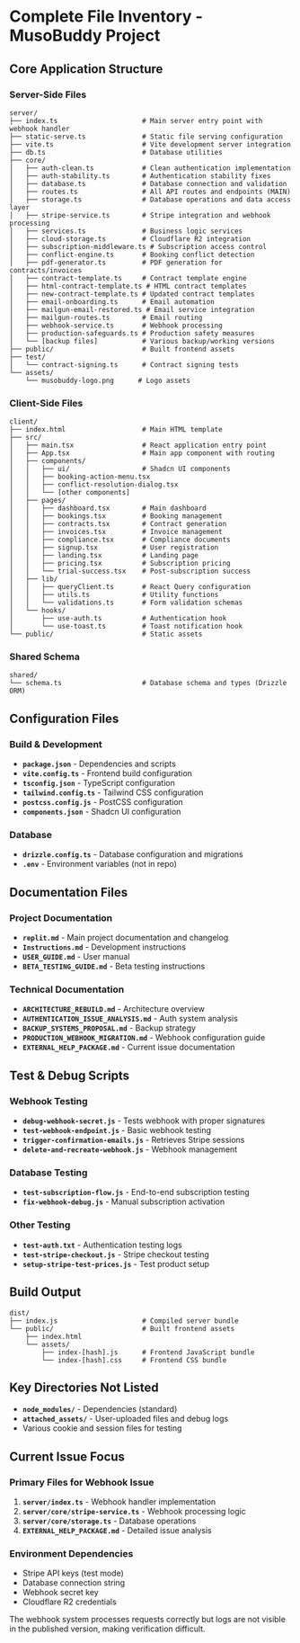 # Complete File Inventory - MusoBuddy Project

## Core Application Structure

### Server-Side Files
```
server/
├── index.ts                     # Main server entry point with webhook handler
├── static-serve.ts              # Static file serving configuration
├── vite.ts                      # Vite development server integration
├── db.ts                        # Database utilities
├── core/
│   ├── auth-clean.ts            # Clean authentication implementation
│   ├── auth-stability.ts        # Authentication stability fixes
│   ├── database.ts              # Database connection and validation
│   ├── routes.ts                # All API routes and endpoints (MAIN)
│   ├── storage.ts               # Database operations and data access layer
│   ├── stripe-service.ts        # Stripe integration and webhook processing
│   ├── services.ts              # Business logic services
│   ├── cloud-storage.ts         # Cloudflare R2 integration
│   ├── subscription-middleware.ts # Subscription access control
│   ├── conflict-engine.ts       # Booking conflict detection
│   ├── pdf-generator.ts         # PDF generation for contracts/invoices
│   ├── contract-template.ts     # Contract template engine
│   ├── html-contract-template.ts # HTML contract templates
│   ├── new-contract-template.ts # Updated contract templates
│   ├── email-onboarding.ts      # Email automation
│   ├── mailgun-email-restored.ts # Email service integration
│   ├── mailgun-routes.ts        # Email routing
│   ├── webhook-service.ts       # Webhook processing
│   ├── production-safeguards.ts # Production safety measures
│   └── [backup files]           # Various backup/working versions
├── public/                      # Built frontend assets
├── test/
│   └── contract-signing.ts      # Contract signing tests
└── assets/
    └── musobuddy-logo.png      # Logo assets
```

### Client-Side Files
```
client/
├── index.html                   # Main HTML template
├── src/
│   ├── main.tsx                 # React application entry point
│   ├── App.tsx                  # Main app component with routing
│   ├── components/
│   │   ├── ui/                  # Shadcn UI components
│   │   ├── booking-action-menu.tsx
│   │   ├── conflict-resolution-dialog.tsx
│   │   └── [other components]
│   ├── pages/
│   │   ├── dashboard.tsx        # Main dashboard
│   │   ├── bookings.tsx         # Booking management
│   │   ├── contracts.tsx        # Contract generation
│   │   ├── invoices.tsx         # Invoice management
│   │   ├── compliance.tsx       # Compliance documents
│   │   ├── signup.tsx           # User registration
│   │   ├── landing.tsx          # Landing page
│   │   ├── pricing.tsx          # Subscription pricing
│   │   └── trial-success.tsx    # Post-subscription success
│   ├── lib/
│   │   ├── queryClient.ts       # React Query configuration
│   │   ├── utils.ts             # Utility functions
│   │   └── validations.ts       # Form validation schemas
│   └── hooks/
│       ├── use-auth.ts          # Authentication hook
│       └── use-toast.ts         # Toast notification hook
└── public/                      # Static assets
```

### Shared Schema
```
shared/
└── schema.ts                    # Database schema and types (Drizzle ORM)
```

## Configuration Files

### Build & Development
- **`package.json`** - Dependencies and scripts
- **`vite.config.ts`** - Frontend build configuration
- **`tsconfig.json`** - TypeScript configuration
- **`tailwind.config.ts`** - Tailwind CSS configuration
- **`postcss.config.js`** - PostCSS configuration
- **`components.json`** - Shadcn UI configuration

### Database
- **`drizzle.config.ts`** - Database configuration and migrations
- **`.env`** - Environment variables (not in repo)

## Documentation Files

### Project Documentation
- **`replit.md`** - Main project documentation and changelog
- **`Instructions.md`** - Development instructions
- **`USER_GUIDE.md`** - User manual
- **`BETA_TESTING_GUIDE.md`** - Beta testing instructions

### Technical Documentation
- **`ARCHITECTURE_REBUILD.md`** - Architecture overview
- **`AUTHENTICATION_ISSUE_ANALYSIS.md`** - Auth system analysis
- **`BACKUP_SYSTEMS_PROPOSAL.md`** - Backup strategy
- **`PRODUCTION_WEBHOOK_MIGRATION.md`** - Webhook configuration guide
- **`EXTERNAL_HELP_PACKAGE.md`** - Current issue documentation

## Test & Debug Scripts

### Webhook Testing
- **`debug-webhook-secret.js`** - Tests webhook with proper signatures
- **`test-webhook-endpoint.js`** - Basic webhook testing
- **`trigger-confirmation-emails.js`** - Retrieves Stripe sessions
- **`delete-and-recreate-webhook.js`** - Webhook management

### Database Testing  
- **`test-subscription-flow.js`** - End-to-end subscription testing
- **`fix-webhook-debug.js`** - Manual subscription activation

### Other Testing
- **`test-auth.txt`** - Authentication testing logs
- **`test-stripe-checkout.js`** - Stripe checkout testing
- **`setup-stripe-test-prices.js`** - Test product setup

## Build Output
```
dist/
├── index.js                     # Compiled server bundle
└── public/                      # Built frontend assets
    ├── index.html
    └── assets/
        ├── index-[hash].js      # Frontend JavaScript bundle
        └── index-[hash].css     # Frontend CSS bundle
```

## Key Directories Not Listed
- **`node_modules/`** - Dependencies (standard)
- **`attached_assets/`** - User-uploaded files and debug logs
- Various cookie and session files for testing

## Current Issue Focus

### Primary Files for Webhook Issue
1. **`server/index.ts`** - Webhook handler implementation
2. **`server/core/stripe-service.ts`** - Webhook processing logic
3. **`server/core/storage.ts`** - Database operations
4. **`EXTERNAL_HELP_PACKAGE.md`** - Detailed issue analysis

### Environment Dependencies
- Stripe API keys (test mode)
- Database connection string
- Webhook secret key
- Cloudflare R2 credentials

The webhook system processes requests correctly but logs are not visible in the published version, making verification difficult.